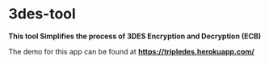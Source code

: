# 3des-tool

<b>This tool Simplifies the process of 3DES Encryption and Decryption (ECB)</b>

The demo for this app can be found at <strong>https://tripledes.herokuapp.com/</strong>
